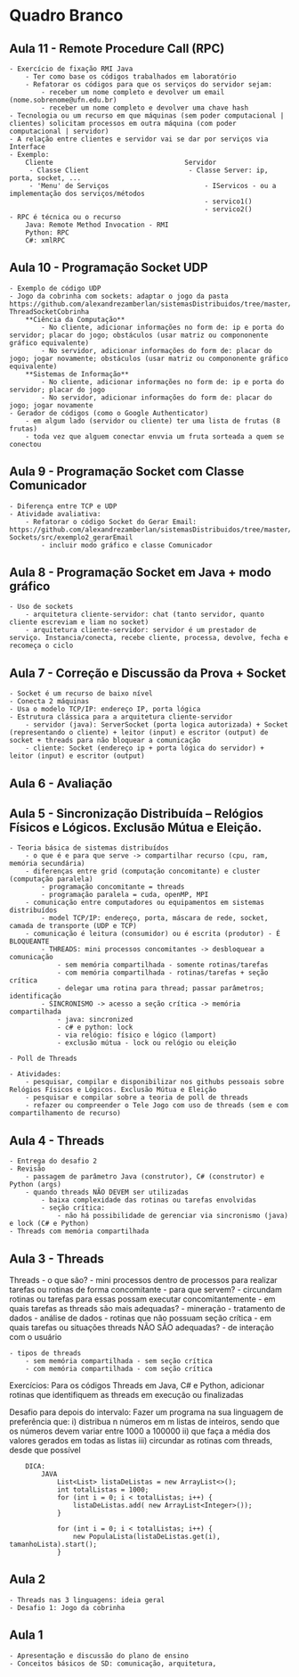 # Quadro Branco
## Aula 11 - Remote Procedure Call (RPC)
    - Exercício de fixação RMI Java
        - Ter como base os códigos trabalhados em laboratório
        - Refatorar os códigos para que os serviços do servidor sejam:
            - receber um nome completo e devolver um email (nome.sobrenome@ufn.edu.br)
            - receber um nome completo e devolver uma chave hash 
    - Tecnologia ou um recurso em que máquinas (sem poder computacional | clientes) solicitam processos em outra máquina (com poder computacional | servidor)
    - A relação entre clientes e servidor vai se dar por serviços via Interface
    - Exemplo:
        Cliente                                 Servidor
         - Classe Client                         - Classe Server: ip, porta, socket, ...
         - 'Menu' de Serviços                        - IServicos - ou a implementação dos serviços/métodos
                                                     - servico1()
                                                     - servico2()
    - RPC é técnica ou o recurso
        Java: Remote Method Invocation - RMI
        Python: RPC
        C#: xmlRPC


## Aula 10 - Programação Socket UDP
    - Exemplo de código UDP
    - Jogo da cobrinha com sockets: adaptar o jogo da pasta https://github.com/alexandrezamberlan/sistemasDistribuidos/tree/master/4-ThreadSocketCobrinha
        **Ciência da Computação**
            - No cliente, adicionar informações no form de: ip e porta do servidor; placar do jogo; obstáculos (usar matriz ou compononente gráfico equivalente)
            - No servidor, adicionar informações do form de: placar do jogo; jogar novamente; obstáculos (usar matriz ou compononente gráfico equivalente)
        **Sistemas de Informação**
            - No cliente, adicionar informações no form de: ip e porta do servidor; placar do jogo
            - No servidor, adicionar informações do form de: placar do jogo; jogar novamente
    - Gerador de códigos (como o Google Authenticator)
        - em algum lado (servidor ou cliente) ter uma lista de frutas (8 frutas)
        - toda vez que alguem conectar envvia um fruta sorteada a quem se conectou

## Aula 9 - Programação Socket com Classe Comunicador
    - Diferença entre TCP e UDP
    - Atividade avaliativa:
        - Refatorar o código Socket do Gerar Email: https://github.com/alexandrezamberlan/sistemasDistribuidos/tree/master/3-Sockets/src/exemplo2_gerarEmail
            - incluir modo gráfico e classe Comunicador

## Aula 8 - Programação Socket em Java + modo gráfico
    - Uso de sockets
        - arquitetura cliente-servidor: chat (tanto servidor, quanto cliente escreviam e liam no socket)
        - arquitetura cliente-servidor: servidor é um prestador de serviço. Instancia/conecta, recebe cliente, processa, devolve, fecha e recomeça o ciclo

## Aula 7 - Correção e Discussão da Prova + Socket
    - Socket é um recurso de baixo nível
    - Conecta 2 máquinas
    - Usa o modelo TCP/IP: endereço IP, porta lógica
    - Estrutura clássica para a arquitetura cliente-servidor
        - servidor (java): ServerSocket (porta logica autorizada) + Socket (representando o cliente) + leitor (input) e escritor (output) de socket + threads para não bloquear a comunicação
        - cliente: Socket (endereço ip + porta lógica do servidor) + leitor (input) e escritor (output)

## Aula 6 - Avaliação

## Aula 5 - Sincronização Distribuída – Relógios Físicos e Lógicos. Exclusão Mútua e Eleição.
    - Teoria básica de sistemas distribuídos
        - o que é e para que serve -> compartilhar recurso (cpu, ram, memória secundária)
        - diferenças entre grid (computação concomitante) e cluster (computação paralela)
            - programação concomitante = threads
            - programação paralela = cuda, openMP, MPI
        - comunicação entre computadores ou equipamentos em sistemas distribuídos
            - model TCP/IP: endereço, porta, máscara de rede, socket, camada de transporte (UDP e TCP)
        - comunicação é leitura (consumidor) ou é escrita (produtor) - É BLOQUEANTE
            - THREADS: mini processos concomitantes -> desbloquear a comunicação
                - sem memória compartilhada - somente rotinas/tarefas
                - com memória compartilhada - rotinas/tarefas + seção crítica
                - delegar uma rotina para thread; passar parâmetros; identificação
            - SINCRONISMO -> acesso a seção crítica -> memória compartilhada
                - java: sincronized
                - c# e python: lock
                - via relógio: físico e lógico (lamport)
                - exclusão mútua - lock ou relógio ou eleição

    - Poll de Threads

    - Atividades:
        - pesquisar, compilar e disponibilizar nos githubs pessoais sobre Relógios Físicos e Lógicos. Exclusão Mútua e Eleição
        - pesquisar e compilar sobre a teoria de poll de threads
        - refazer ou compreender o Tele Jogo com uso de threads (sem e com compartilhamento de recurso)


## Aula 4 - Threads
    - Entrega do desafio 2
    - Revisão
        - passagem de parâmetro Java (construtor), C# (construtor) e Python (args)
        - quando threads NÃO DEVEM ser utilizadas
            - baixa complexidade das rotinas ou tarefas envolvidas
            - seção crítica:
                - não há possibilidade de gerenciar via sincronismo (java) e lock (C# e Python)
    - Threads com memória compartilhada

        
## Aula 3 - Threads

Threads
    - o que são?
        - mini processos dentro de processos para realizar tarefas ou rotinas de forma concomitante
    - para que servem?
        - circundam rotinas ou tarefas para essas possam executar concomitantemente
    - em quais tarefas as threads são mais adequadas?
        - mineração
            - tratamento de dados
            - análise de dados
        - rotinas que não possuam seção crítica 
    - em quais tarefas ou situações threads NÃO SÃO adequadas?
        - de interação com o usuário

    - tipos de threads
        - sem memória compartilhada - sem seção crítica
        - com memória compartilhada - com seção crítica


Exercícios:
    Para os códigos Threads em Java, C# e Python, adicionar rotinas que identifiquem as threads em execução ou finalizadas

Desafio para depois do intervalo:
    Fazer um programa na sua linguagem de preferência que:
        i) distribua n números em m listas de inteiros, sendo que os números devem variar entre 1000 a 100000
        ii) que faça a média dos valores gerados em todas as listas
        iii) circundar as rotinas com threads, desde que possível

        DICA:
            JAVA
                List<List> listaDeListas = new ArrayList<>();
                int totalListas = 1000;
                for (int i = 0; i < totalListas; i++) {
                    listaDeListas.add( new ArrayList<Integer>());
                }

                for (int i = 0; i < totalListas; i++) {
                    new PopulaLista(listaDeListas.get(i), tamanhoLista).start();
                }

## Aula 2
    - Threads nas 3 linguagens: ideia geral
    - Desafio 1: Jogo da cobrinha

## Aula 1
    - Apresentação e discussão do plano de ensino
    - Conceitos básicos de SD: comunicação, arquitetura, 


                

    
